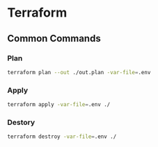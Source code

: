 # Terraform

## Common Commands

### Plan

```bash
terraform plan --out ./out.plan -var-file=.env
```

### Apply

```bash
terraform apply -var-file=.env ./
```

### Destory

```bash
terraform destroy -var-file=.env ./
```
